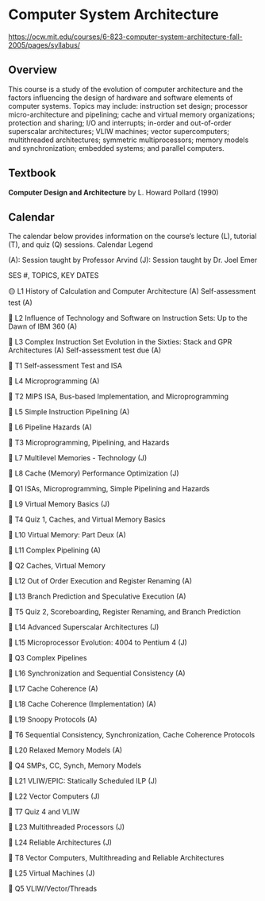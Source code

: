 # Computer System Architecture

https://ocw.mit.edu/courses/6-823-computer-system-architecture-fall-2005/pages/syllabus/

## Overview

This course is a study of the evolution of computer architecture and the factors influencing the design of hardware and software elements of computer systems. Topics may include: instruction set design; processor micro-architecture and pipelining; cache and virtual memory organizations; protection and sharing; I/O and interrupts; in-order and out-of-order superscalar architectures; VLIW machines; vector supercomputers; multithreaded architectures; symmetric multiprocessors; memory models and synchronization; embedded systems; and parallel computers.

## Textbook

**Computer Design and Architecture** by L. Howard Pollard (1990)

## Calendar

The calendar below provides information on the course’s lecture (L), tutorial (T), and quiz (Q) sessions.
Calendar Legend

(A): Session taught by Professor Arvind
(J): Session taught by Dr. Joel Emer

SES #, 	TOPICS,  	KEY DATES

🟡 L1 	History of Calculation and Computer Architecture (A) 	Self-assessment test (A)

🔴 L2 	Influence of Technology and Software on Instruction Sets: Up to the Dawn of IBM 360 (A) 	

🔴 L3 	Complex Instruction Set Evolution in the Sixties: Stack and GPR Architectures (A) 	Self-assessment test due (A)

🔴 T1 	Self-assessment Test and ISA 	

🔴 L4 	Microprogramming (A) 	

🔴 T2 	MIPS ISA, Bus-based Implementation, and Microprogramming 	

🔴 L5 	Simple Instruction Pipelining (A) 	

🔴 L6 	Pipeline Hazards (A) 	

🔴 T3 	Microprogramming, Pipelining, and Hazards 	

🔴 L7 	Multilevel Memories - Technology (J) 	

🔴 L8 	Cache (Memory) Performance Optimization (J) 	

🔴 Q1 	ISAs, Microprogramming, Simple Pipelining and Hazards 	

🔴 L9 	Virtual Memory Basics (J) 	

🔴 T4 	Quiz 1, Caches, and Virtual Memory Basics 	

🔴 L10 	Virtual Memory: Part Deux (A) 	

🔴 L11 	Complex Pipelining (A) 	

🔴 Q2 	Caches, Virtual Memory 	

🔴 L12 	Out of Order Execution and Register Renaming (A) 	

🔴 L13 	Branch Prediction and Speculative Execution (A) 	

🔴 T5 	Quiz 2, Scoreboarding, Register Renaming, and Branch Prediction 	

🔴 L14 	Advanced Superscalar Architectures (J) 	

🔴 L15 	Microprocessor Evolution: 4004 to Pentium 4 (J) 	

🔴 Q3 	Complex Pipelines 	

🔴 L16 	Synchronization and Sequential Consistency (A) 	

🔴 L17 	Cache Coherence (A) 	

🔴 L18 	Cache Coherence (Implementation) (A) 	

🔴 L19 	Snoopy Protocols (A) 	

🔴 T6 	Sequential Consistency, Synchronization, Cache Coherence Protocols 	

🔴 L20 	Relaxed Memory Models (A) 	

🔴 Q4 	SMPs, CC, Synch, Memory Models 	

🔴 L21 	VLIW/EPIC: Statically Scheduled ILP (J) 	

🔴 L22 	Vector Computers (J) 	

🔴 T7 	Quiz 4 and VLIW 	

🔴 L23 	Multithreaded Processors (J) 	

🔴 L24 	Reliable Architectures (J) 	

🔴 T8 	Vector Computers, Multithreading and Reliable Architectures 	

🔴 L25 	Virtual Machines (J) 	

🔴 Q5 	VLIW/Vector/Threads 
